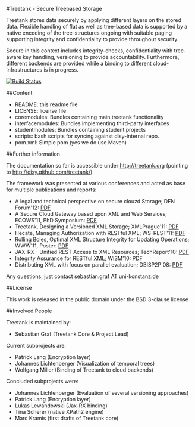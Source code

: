 #Treetank - Secure Treebased Storage

Treetank stores data securely by applying different layers on the stored data. Flexible handling of flat as well as tree-based data is supported by a native encoding of the tree-structures ongoing with suitable paging supporting integrity and confidentiality to provide throughout security.

Secure in this context includes integrity-checks, confidentiality with tree-aware key handling, versioning to provide accountability.
Furthermore, different backends are provided while a binding to different cloud-infrastructures is in progress.

[![Build Status](https://secure.travis-ci.org/disy/treetank.png)](http://travis-ci.org/disy/treetank)

##Content

* README:					this readme file
* LICENSE:	 				license file
* coremodules:				Bundles containing main treetank functionality
* interfacemodules:			Bundles implementing third-party interfaces
* studentmodules:			Bundles containing student projects
* scripts:					bash scripts for syncing against disy-internal repo.
* pom.xml:					Simple pom (yes we do use Maven)

##Further information

The documentation so far is accessible under http://treetank.org (pointing to http://disy.github.com/treetank/).

The framework was presented at various conferences and acted as base for multiple publications and reports:

* A legal and technical perspective on secure clouzd Storage; DFN Forum'12: [PDF](http://nbn-resolving.de/urn:nbn:de:bsz:352-192389)
* A Secure Cloud Gateway based upon XML and Web Services; ECOWS'11, PhD Symposium: [PDF](http://nbn-resolving.de/urn:nbn:de:bsz:352-154112)
* Treetank, Designing a Versioned XML Storage; XMLPrague'11: [PDF](http://nbn-resolving.de/urn:nbn:de:bsz:352-opus-126912)
* Hecate, Managing Authorization with RESTful XML; WS-REST'11: [PDF](http://nbn-resolving.de/urn:nbn:de:bsz:352-126237)
* Rolling Boles, Optimal XML Structure Integrity for Updating Operations; WWW'11, Poster: [PDF](http://nbn-resolving.de/urn:nbn:de:bsz:352-126226)
* JAX-RX - Unified REST Access to XML Resources; TechReport'10: [PDF](http://nbn-resolving.de/urn:nbn:de:bsz:352-opus-120511)
* Integrity Assurance for RESTful XML; WISM'10: [PDF](http://nbn-resolving.de/urn:nbn:de:bsz:352-opus-123507)
* Distributing XML with focus on parallel evaluation; DBISP2P'08: [PDF](http://nbn-resolving.de/urn:nbn:de:bsz:352-opus-84487)

Any questions, just contact sebastian.graf AT uni-konstanz.de

##License

This work is released in the public domain under the BSD 3-clause license


##Involved People

Treetank is maintained by:

* Sebastian Graf (Treetank Core & Project Lead)

Current subprojects are:

* Patrick Lang (Encryption layer)
* Johannes Lichtenberger (Visualization of temporal trees)
* Wolfgang Miller (Binding of Treetank to cloud backends)

Concluded subprojects were:

* Johannes Lichtenberger (Evaluation of several versioning approaches)
* Patrick Lang (Encryption layer)
* Lukas Lewandowski (Jax-RX binding)
* Tina Scherer (native XPath2 engine)
* Marc Kramis (first drafts of Treetank core)
